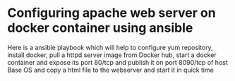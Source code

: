  # Configuring apache web server on docker container using ansible
Here is a ansible playbook which will help to configure yum repository, install docker, pull a httpd server image from Docker hub, start a docker container and expose its port 80/tcp and publish it on port 8090/tcp of host Base OS and copy a html file to the webserver and start it in quick time

